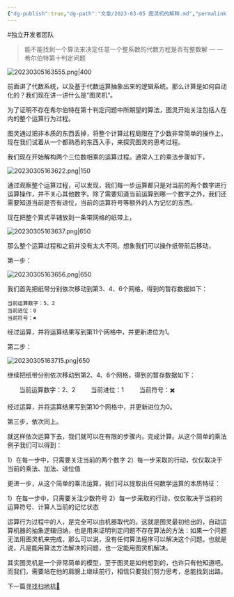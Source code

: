```yaml
---
{"dg-publish":true,"dg-path":"文章/2023-03-05 图灵机的解释.md","permalink":"/文章/2023-03-05 图灵机的解释/","dgEnableSearch":true}
---
```


#独立开发者团队 

> 能不能找到一个算法来决定任意一个整系数的代数方程是否有整数解      — — 希尔伯特第十判定问题

![20230305163555.png|400](/img/user/0.Asset/resource/20230305163555.png)

前面讲了代数系统，以及基于代数运算抽象出来的逻辑系统。那么计算是如何自动化的？我们现在讲一讲什么是“图灵机“。

为了证明不存在希尔伯特在第十判定问题中所期望的算法，图灵开始关注包括人在内的整个运算行为过程。

图灵通过把非本质的东西丢掉，将整个计算过程局限在了少数非常简单的操作上。现在我们试着从一个都熟悉的东西入手，来探究图灵的思考过程。

我们现在开始解构两个三位数相乘的运算过程。通常人工的乘法步骤如下，

![20230305163622.png|150](/img/user/0.Asset/resource/20230305163622.png)

通过观察整个运算过程，可以发现，我们每一步运算都只是对当前的两个数字进行运算操作，并不关心其他数字。除了需要知道当前运算到哪一个数字之外，我们还需要知道当前是否有进位，当前的运算符号等额外的人为记忆的东西。

现在把整个算式平铺放到一条带网格的纸带上，

![20230305163637.png|650](/img/user/0.Asset/resource/20230305163637.png)

那么整个运算过程和之前并没有太大不同。想象我们可以操作纸带前后移动，  

第一步：

![20230305163656.png|650](/img/user/0.Asset/resource/20230305163656.png)

我们首先把纸带分别依次移动到第3、4、6个网格，得到的暂存数据如下：

	当前运算数字：5、2
	当前进位：0
	当前符号：✖️

经过运算，并将运算结果写到第11个网格中，并更新进位为1。

第二步：

![20230305163715.png|650](/img/user/0.Asset/resource/20230305163715.png)

  
继续把纸带分别依次移动到第2、4、6个网格，得到的暂存数据如下：

        当前运算数字：2、2
        当前进位：1
        当前符号：✖️

经过运算，并将运算结果写到第10个网格中，并更新进位为0。

第三步，依次同上。

就这样依次运算下去，我们就可以在有限的步骤内，完成计算。从这个简单的乘法例子我们可以得到：

1）在每一步中，只需要关注当前的两个数字
2）每一步采取的行动，仅仅取决于当前的乘法、加法、进位值

更进一步，从这个简单的乘法运算，我们可以提取出任何数学运算的本质特征：

1）在每一步中，只需要关注少数符号
2）每一步采取的行动，仅仅取决于当前的运算符号、计算人当前的记忆状态

运算行为过程中的人，是完全可以由机器取代的。这就是图灵最初给出的，自动运算机器的抽象逻辑归纳，也是用来证明判定问题不存在算法的方法：如果一个问题无法用图灵机来完成，那么可以说，没有任何算法程序可以解决这个问题。也就是说，凡是能用算法方法解决的问题，也一定能用图灵机解决。

其实图灵机是一个非常简单的模型，至于图灵是如何想到的，也许只有他知道吧。而我们，需要站在他的肩膀上继续前行，相信只要我们努力思考，总能找到出路。

下一篇[寻找扫地机🧹](寻找扫地机🧹.md)